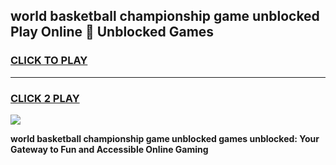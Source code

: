 
## world basketball championship game unblocked Play Online 👋 Unblocked Games
<h3>
<a href="https://premium.freeplayer.one?title=world_basketball_championship_game_unblocked&ref=19F">CLICK TO PLAY</a></h3>
<hr>

<h3>
<a href="https://premium.freeplayer.one?title=world_basketball_championship_game_unblocked&ref=19F">CLICK 2 PLAY</a>
  
</h3>

<a href="https://premium.freeplayer.one?title=world_basketball_championship_game_unblocked&ref=19F"><img src="https://clearcache.store/games.png"></a>


**world basketball championship game unblocked games unblocked: Your Gateway to Fun and Accessible Online Gaming**
